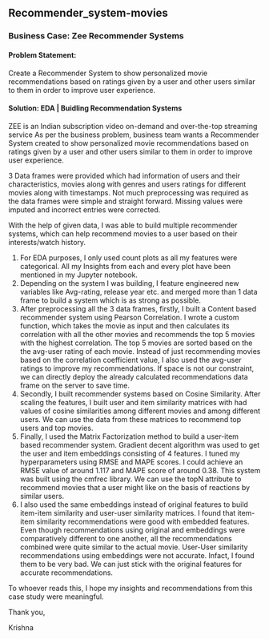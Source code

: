 ## Recommender_system-movies

### Business Case: Zee Recommender Systems

#### Problem Statement:

Create a Recommender System to show personalized movie recommendations based on ratings given by a user and other users similar to them in order to improve user experience.

#### Solution: EDA | Buidling Recommendation Systems

ZEE is an Indian subscription video on-demand and over-the-top streaming service As per the business problem, business team wants a Recommender System created to show personalized movie recommendations based on ratings given by a user and other users similar to them in order to improve user experience.

3 Data frames were provided which had information of users and their characteristics, movies along with genres and users ratings for different movies along with timestamps.  Not much preprocessing was required as the data frames were simple and straight forward. Missing values were imputed and incorrect entries were corrected.

With the help of given data, I was able to build multiple recommender systems, which can help recommend movies to a user based on their interests/watch history.

1. For EDA purposes, I only used count plots as all my features were categorical. All my Insights from each and every plot have been mentioned in my Jupyter notebook.
2. Depending on the system I was building, I feature engineered new variables like Avg-rating, release year etc. and merged more than 1 data frame to build a system which is as strong as possible.
3. After preprocessing all the 3 data frames, firstly, I built a Content based recommender system using Pearson Correlation. I wrote a custom function, which takes the movie as input and then calculates its correlation with all the other movies and recommends the top 5 movies with the highest correlation. The top 5 movies are sorted based on the the avg-user rating of each movie. Instead of just recommending movies based on the correlation coefficient value, I also used the avg-user ratings to improve my recommendations. If space is not our constraint, we can directly deploy the already calculated recommendations data frame on the server to save time. 
4. Secondly, I built recommender systems based on Cosine Similarity. After scaling the features, I built user and item similarity matrices with had values of cosine similarities among different movies and among different users. We can use the data from these matrices to recommend top users and top movies. 
5. Finally, I used the Matrix Factorization method to build a user-item based recommender system. Gradient decent algorithm was used to get the user and item embeddings consisting of 4 features. I tuned my hyperparameters using RMSE and MAPE scores. I could achieve an RMSE value of around 1.117 and MAPE score of around 0.38. This system was built using the cmfrec library. We can use the topN attribute to recommend movies that a user might like on the basis of reactions by similar users.
6. I also used the same embeddings instead of original features to build item-item similarity and user-user similarity matrices. I found that item-item similarity recommendations were good with embedded features. Even though recommendations using original and embeddings were comparatively different to one another, all the recommendations combined were quite similar to the actual movie. User-User similarity recommendations using embeddings were not accurate. Infact, I found them to be very bad. We can just stick with the original features for accurate recommendations. 

To whoever reads this, I hope my insights and recommendations from this case study were meaningful.

Thank you,

Krishna
